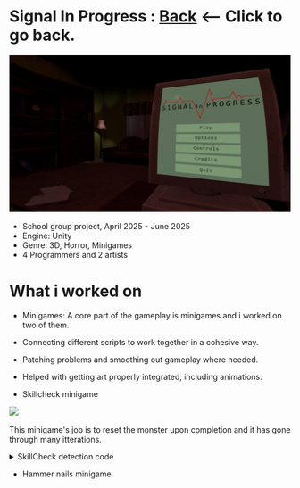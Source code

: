 # Signal In Progress : [Back](https://github.com/sim7234/Portfolio/blob/main/README.md) <-- Click to go back.
<img width="512" height="
" alt="Signal in progress main menu" src="Signal_In_Progress\MainMenu.png" />

* School group project, April 2025 - June 2025
* Engine: Unity
* Genre: 3D, Horror, Minigames
* 4 Programmers and 2 artists

# What i worked on
* Minigames: A core part of the gameplay is minigames and i worked on two of them.
* Connecting different scripts to work together in a cohesive way.
* Patching problems and smoothing out gameplay where needed.
* Helped with getting art properly integrated, including animations.

* Skillcheck minigame

<td ><img src="Signal_In_Progress\SkillCheckGif.gif"/></td>



This minigame's job is to reset the monster upon completion and it has gone through many itterations.

<details>
<summary>SkillCheck detection code</summary>
        
```csharp
        
bool CheckIfHitZone()
{
    float skillZonePositionMin = 0;
    float skillZonePositionMax = 0;

    //the 4 different origins change in 90 degrees top is 0, right is 90 bottom 180, left 270, top 360/0

    //the skillcheck arrow is based on rotationValue which goes from 0 to -360.

    switch (currentOrigin)
    {
        case 0:
            //bottom
            skillZonePositionMin = 180;
            skillZonePositionMax = 180;
            break;
        case 1:
            //right
            skillZonePositionMin = 90;
            skillZonePositionMax = 90;
            break;
        case 2:
            //top
            skillZonePositionMin = 0;
            skillZonePositionMax = 0;
            break;
        case 3:
            //left
            skillZonePositionMin = 270;
            skillZonePositionMax = 270;
            break;
        default:
            //top
            skillZonePositionMin = 0;
            skillZonePositionMax = 0;
            break;
    }

    if (rndClockwise == 0)
    {
        skillZonePositionMax += (skillCheckZone.fillAmount * 360);
        //skillzone max is bigger nummber then min
    }
    else
    {
        if (skillZonePositionMin == 0)
            skillZonePositionMin = 360;

        float temp = skillZonePositionMin;

        skillZonePositionMin -= (skillCheckZone.fillAmount * 360);
        skillZonePositionMax = temp;

        //skillzone max is smaller then min (because skillcheck goes opposite direction)
    }

    float arrowPosition = rotationValue * -1;

    if (arrowPosition >= skillZonePositionMin && arrowPosition <= skillZonePositionMax)
    {
        return true;
    }
    else
    {
        return false;
    }
}
```
</details>

* Hammer nails minigame
